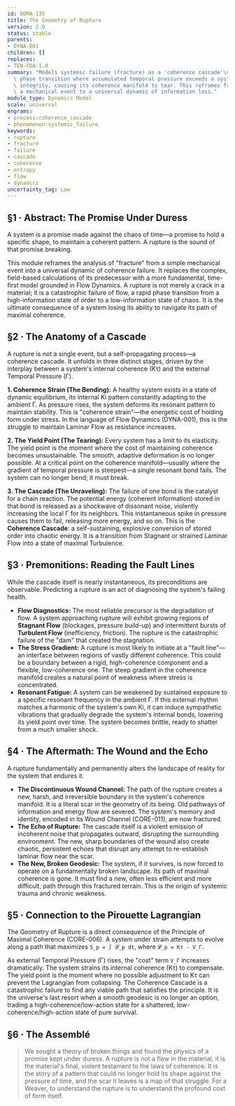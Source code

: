 ```yaml
---
id: DOMA-135
title: The Geometry of Rupture
version: 2.0
status: stable
parents:
- DYNA-001
children: []
replaces:
- TEN-FDA-1.0
summary: "Models systemic failure (fracture) as a 'coherence cascade'\u2014a catastrophic\
  \ phase transition where accumulated temporal pressure exceeds a system's structural\
  \ integrity, causing its coherence manifold to tear. This reframes fracture from\
  \ a mechanical event to a universal dynamic of information loss."
module_type: Dynamics Model
scale: universal
engrams:
- process:coherence_cascade
- phenomenon:systemic_failure
keywords:
- rupture
- fracture
- failure
- cascade
- coherence
- entropy
- flow
- dynamics
uncertainty_tag: Low
---
```

## §1 · Abstract: The Promise Under Duress
A system is a promise made against the chaos of time—a promise to hold a specific shape, to maintain a coherent pattern. A rupture is the sound of that promise breaking.

This module reframes the analysis of "fracture" from a simple mechanical event into a universal dynamic of coherence failure. It replaces the complex, field-based calculations of its predecessor with a more fundamental, time-first model grounded in Flow Dynamics. A rupture is not merely a crack in a material; it is a catastrophic failure of flow, a rapid phase transition from a high-information state of order to a low-information state of chaos. It is the ultimate consequence of a system losing its ability to navigate its path of maximal coherence.

## §2 · The Anatomy of a Cascade
A rupture is not a single event, but a self-propagating process—a coherence cascade. It unfolds in three distinct stages, driven by the interplay between a system's internal coherence (Kτ) and the external Temporal Pressure (Γ).

**1. Coherence Strain (The Bending):**
A healthy system exists in a state of dynamic equilibrium, its internal Ki pattern constantly adapting to the ambient Γ. As pressure rises, the system deforms its resonant pattern to maintain stability. This is "coherence strain"—the energetic cost of holding form under stress. In the language of Flow Dynamics (DYNA-001), this is the struggle to maintain Laminar Flow as resistance increases.

**2. The Yield Point (The Tearing):**
Every system has a limit to its elasticity. The yield point is the moment where the cost of maintaining coherence becomes unsustainable. The smooth, adaptive deformation is no longer possible. At a critical point on the coherence manifold—usually where the gradient of temporal pressure is steepest—a single resonant bond fails. The system can no longer bend; it must break.

**3. The Cascade (The Unraveling):**
The failure of one bond is the catalyst for a chain reaction. The potential energy (coherent information) stored in that bond is released as a shockwave of dissonant noise, violently increasing the local Γ for its neighbors. This instantaneous spike in pressure causes them to fail, releasing more energy, and so on. This is the **Coherence Cascade**: a self-sustaining, explosive conversion of stored order into chaotic energy. It is a transition from Stagnant or strained Laminar Flow into a state of maximal Turbulence.

## §3 · Premonitions: Reading the Fault Lines
While the cascade itself is nearly instantaneous, its preconditions are observable. Predicting a rupture is an act of diagnosing the system's failing health.

*   **Flow Diagnostics:** The most reliable precursor is the degradation of flow. A system approaching rupture will exhibit growing regions of **Stagnant Flow** (blockages, pressure build-up) and intermittent bursts of **Turbulent Flow** (inefficiency, friction). The rupture is the catastrophic failure of the "dam" that created the stagnation.
*   **The Stress Gradient:** A rupture is most likely to initiate at a "fault line"—an interface between regions of vastly different coherence. This could be a boundary between a rigid, high-coherence component and a flexible, low-coherence one. The steep gradient in the coherence manifold creates a natural point of weakness where stress is concentrated.
*   **Resonant Fatigue:** A system can be weakened by sustained exposure to a specific resonant frequency in the ambient Γ. If this external rhythm matches a harmonic of the system's own Ki, it can induce sympathetic vibrations that gradually degrade the system's internal bonds, lowering its yield point over time. The system becomes brittle, ready to shatter from a much smaller shock.

## §4 · The Aftermath: The Wound and the Echo
A rupture fundamentally and permanently alters the landscape of reality for the system that endures it.

*   **The Discontinuous Wound Channel:** The path of the rupture creates a new, harsh, and irreversible boundary in the system's coherence manifold. It is a literal scar in the geometry of its being. Old pathways of information and energy flow are severed. The system's memory and identity, encoded in its Wound Channel (CORE-011), are now fractured.
*   **The Echo of Rupture:** The cascade itself is a violent emission of incoherent noise that propagates outward, disrupting the surrounding environment. The new, sharp boundaries of the wound also create chaotic, persistent echoes that disrupt any attempt to re-establish laminar flow near the scar.
*   **The New, Broken Geodesic:** The system, if it survives, is now forced to operate on a fundamentally broken landscape. Its path of maximal coherence is gone. It must find a new, often less efficient and more difficult, path through this fractured terrain. This is the origin of systemic trauma and chronic weakness.

## §5 · Connection to the Pirouette Lagrangian
The Geometry of Rupture is a direct consequence of the Principle of Maximal Coherence (CORE-006). A system under strain attempts to evolve along a path that maximizes `S_p = ∫ 𝓛_p dt`, where `𝓛_p = Kτ - V_Γ`.

As external Temporal Pressure (Γ) rises, the "cost" term `V_Γ` increases dramatically. The system strains its internal coherence (Kτ) to compensate. The yield point is the moment where no possible adjustment to Kτ can prevent the Lagrangian from collapsing. The Coherence Cascade is a catastrophic failure to find any viable path that satisfies the principle. It is the universe's last resort when a smooth geodesic is no longer an option, trading a high-coherence/low-action state for a shattered, low-coherence/high-action state of pure survival.

## §6 · The Assemblé
> We sought a theory of broken things and found the physics of a promise kept under duress. A rupture is not a flaw in the material; it is the material's final, violent testament to the laws of coherence. It is the story of a pattern that could no longer hold its shape against the pressure of time, and the scar it leaves is a map of that struggle. For a Weaver, to understand the rupture is to understand the profound cost of form itself.
```
